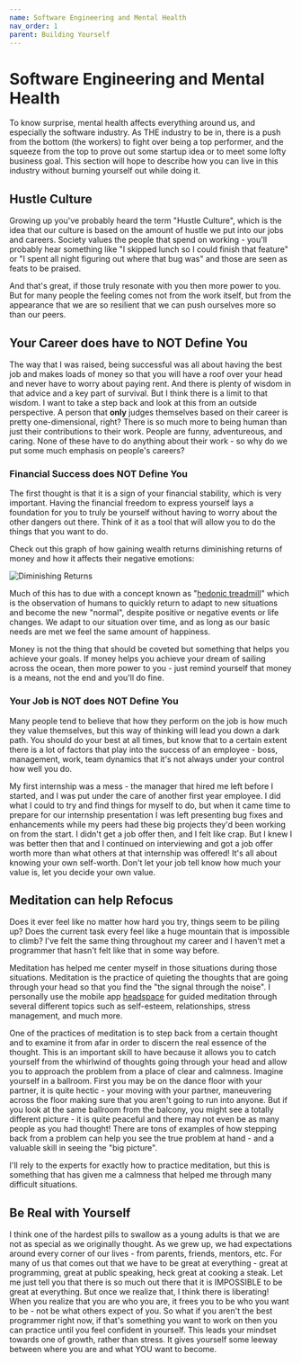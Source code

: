 ```yaml
---
name: Software Engineering and Mental Health
nav_order: 1
parent: Building Yourself
---
```


# Software Engineering and Mental Health

To know surprise, mental health affects everything around us, and especially the software industry. As THE industry to be in, there is a push from the bottom (the workers) to fight over being a top performer, and the squeeze from the top to prove out some startup idea or to meet some lofty business goal. This section will hope to describe how you can live in this industry without burning yourself out while doing it.

## Hustle Culture

Growing up you've probably heard the term "Hustle Culture", which is the idea that our culture is based on the amount of hustle we put into our jobs and careers. Society values the people that spend on working - you'll probably hear something like "I skipped lunch so I could finish that feature" or "I spent all night figuring out where that bug was" and those are seen as feats to be praised.

And that's great, if those truly resonate with you then more power to you. But for many people the feeling comes not from the work itself, but from the appearance that we are so resilient that we can push ourselves more so than our peers.

## Your Career does have to NOT Define You

The way that I was raised, being successful was all about having the best job and makes loads of money so that you will have a roof over your head and never have to worry about paying rent. And there is plenty of wisdom in that advice and a key part of survival. But I think there is a limit to that wisdom. I want to take a step back and look at this from an outside perspective. A person that __only__ judges themselves based on their career is pretty one-dimensional, right? There is so much more to being human than just their contributions to their work. People are funny, adventureous, and caring. None of these have to do anything about their work - so why do we put some much emphasis on people's careers?

### Financial Success does NOT Define You

The first thought is that it is a sign of your financial stability, which is very important. Having the financial freedom to express yourself lays a foundation for you to truly be yourself without having to worry about the other dangers out there. Think of it as a tool that will allow you to do the things that you want to do.

Check out this graph of how gaining wealth returns diminishing returns of money and how it affects their negative emotions:

![Diminishing Returns](https://sc.cnbcfm.com/applications/cnbc.com/resources/files/2015/12/11/emotionandincome-01_0.png)

Much of this has to due with a concept known as "[hedonic treadmill](https://en.wikipedia.org/wiki/Hedonic_treadmill)" which is the observation of humans to quickly return to adapt to new situations and become the new "normal", despite positive or negative events or life changes. We adapt to our situation over time, and as long as our basic needs are met we feel the same amount of happiness.

Money is not the thing that should be coveted but something that helps you achieve your goals. If money helps you achieve your dream of sailing across the ocean, then more power to you - just remind yourself that money is a means, not the end and you'll do fine.

### Your Job is NOT does NOT Define You

Many people tend to believe that how they perform on the job is how much they value themselves, but this way of thinking will lead you down a dark path. You should do your best at all times, but know that to a certain extent there is a lot of factors that play into the success of an employee - boss, management, work, team dynamics that it's not always under your control how well you do.

My first internship was a mess - the manager that hired me left before I started, and I was put under the care of another first year employee. I did what I could to try and find things for myself to do, but when it came time to prepare for our internship presentation I was left presenting bug fixes and enhancements while my peers had these big projects they'd been working on from the start. I didn't get a job offer then, and I felt like crap. But I knew I was better then that and I continued on interviewing and got a job offer worth more than what others at that internship was offered! It's all about knowing your own self-worth. Don't let your job tell know how much your value is, let you decide your own value.

## Meditation can help Refocus

Does it ever feel like no matter how hard you try, things seem to be piling up? Does the current task every feel like a huge mountain that is impossible to climb? I've felt the same thing throughout my career and I haven't met a programmer that hasn't felt like that in some way before.

Meditation has helped me center myself in those situations during those situations. Meditation is the practice of quieting the thoughts that are going through your head so that you find the "the signal through the noise". I personally use the mobile app [headspace](https://www.headspace.com/) for guided meditation through several different topics such as self-esteem, relationships, stress management, and much more.

One of the practices of meditation is to step back from a certain thought and to examine it from afar in order to discern the real essence of the thought. This is an important skill to have because it allows you to catch yourself from the whirlwind of thoughts going through your head and allow you to approach the problem from a place of clear and calmness. Imagine yourself in a ballroom. First you may be on the dance floor with your partner, it is quite hectic - your moving with your partner, maneuvering across the floor making sure that you aren't going to run into anyone. But if you look at the same ballroom from the balcony, you might see a totally different picture - it is quite peaceful and there may not even be as many people as you had thought! There are tons of examples of how stepping back from a problem can help you see the true problem at hand - and a valuable skill in seeing the "big picture".

I'll rely to the experts for exactly how to practice meditation, but this is something that has given me a calmness that helped me through many difficult situations.

## Be Real with Yourself

I think one of the hardest pills to swallow as a young adults is that we are not as special as we originally thought. As we grew up, we had expectations around every corner of our lives - from parents, friends, mentors, etc. For many of us that comes out that we have to be great at everything - great at programming, great at public speaking, heck great at cooking a steak. Let me just tell you that there is so much out there that it is IMPOSSIBLE to be great at everything. But once we realize that, I think there is liberating! When you realize that you are who you are, it frees you to be who you want to be - not be what others expect of you. So what if you aren't the best programmer right now, if that's something you want to work on then you can practice until you feel confident in yourself. This leads your mindset towards one of growth, rather than stress. It gives yourself some leeway between where you are and what YOU want to become.